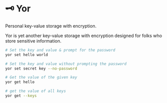 
# :old_key: Yor

Personal key-value storage with encryption.

Yor is yet another key-value storage with encryption designed for folks who store sensitive information.

```sh
# Set the key and value & prompt for the password
yor set hello world

# Set the key and value without prompting the password
yor set secret key --no-password

# Get the value of the given key
yor get hello 

# get the value of all keys
yor get --keys
```

